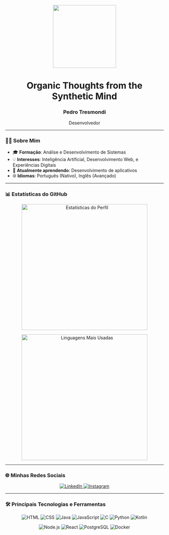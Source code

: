 <p align="center">
  <img height="200px" src="https://c.tenor.com/GmNex5lZ6wUAAAAC/ghost-in.gif"/>
</p>

<h1 align="center">Organic Thoughts from the Synthetic Mind</h1>
<h3 align="center">Pedro Tresmondi</h3>
<p align="center">Desenvolvedor</p>

---


### 👨‍💻 Sobre Mim

- 🎓 **Formação**: Análise e Desenvolvimento de Sistemas
- 💡 **Interesses**: Inteligência Artificial, Desenvolvimento Web, e Experiências Digitais
- 🌱 **Atualmente aprendendo**: Desenvolvimento de aplicativos
- 🌐 **Idiomas**: Português (Nativo), Inglês (Avançado)

---

### 📊 Estatísticas do GitHub

<p align="center">
  <a href="#">
    <img width="400" src="https://github-profile-summary-cards.vercel.app/api/cards/profile-details?username=pedrotresmondi&theme=solarized_dark" alt="Estatísticas do Perfil"/>
  </a>
</p>

<p align="center">
  <a href="#">
    <img width="400" src="https://github-readme-stats.vercel.app/api/top-langs/?username=PedroTresmondi&layout=compact&langs_count=7&theme=onedark" alt="Linguagens Mais Usadas"/>
  </a>
</p>

---

### 🌐 Minhas Redes Sociais

<p align="center">
  <a href="https://www.linkedin.com/in/pedro-tresmondi-a061571a3/" target="_blank">
    <img src="https://img.shields.io/badge/LinkedIn-%230077B5.svg?&style=for-the-badge&logo=linkedin&logoColor=white" alt="LinkedIn"/>
  </a>
  <a href="https://www.instagram.com/3smondi/" target="_blank">
    <img src="https://img.shields.io/badge/Instagram-%23E4405F.svg?&style=for-the-badge&logo=instagram&logoColor=white" alt="Instagram"/>
  </a>
</p>

---

### 🛠️ Principais Tecnologias e Ferramentas

<p align="center">
  <!-- Linguagens mais utilizadas -->
  <img src="https://img.shields.io/badge/HTML-%23E34F26.svg?style=for-the-badge&logo=html5&logoColor=white" alt="HTML"/>
  <img src="https://img.shields.io/badge/CSS-%231572B6.svg?style=for-the-badge&logo=css3&logoColor=white" alt="CSS"/>
  <img src="https://img.shields.io/badge/Java-%23007396.svg?style=for-the-badge&logo=java&logoColor=white" alt="Java"/>
  <img src="https://img.shields.io/badge/JavaScript-%23F7DF1E.svg?style=for-the-badge&logo=javascript&logoColor=black" alt="JavaScript"/>
  <img src="https://img.shields.io/badge/C-%2300599C.svg?style=for-the-badge&logo=c&logoColor=white" alt="C"/>
  <img src="https://img.shields.io/badge/Python-%233776AB.svg?style=for-the-badge&logo=python&logoColor=white" alt="Python"/>
  <img src="https://img.shields.io/badge/Kotlin-%237F52FF.svg?style=for-the-badge&logo=kotlin&logoColor=white" alt="Kotlin"/>
</p>

<p align="center">
  <!-- Ferramentas adicionais -->
  <img src="https://img.shields.io/badge/Node.js-%2343853D.svg?style=for-the-badge&logo=node.js&logoColor=white" alt="Node.js"/>
  <img src="https://img.shields.io/badge/React-%2320232a.svg?style=for-the-badge&logo=react&logoColor=%2361DAFB" alt="React"/>
  <img src="https://img.shields.io/badge/PostgreSQL-%23316192.svg?style=for-the-badge&logo=postgresql&logoColor=white" alt="PostgreSQL"/>
  <img src="https://img.shields.io/badge/Docker-%232496ED.svg?style=for-the-badge&logo=docker&logoColor=white" alt="Docker"/>
</p>
